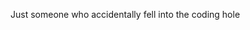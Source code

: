 Just someone who accidentally fell into the coding hole

<!---
Verruucy0n/Verruucy0n is a ✨ special ✨ repository because its `README.md` (this file) appears on your GitHub profile.
You can click the Preview link to take a look at your changes.
--->
